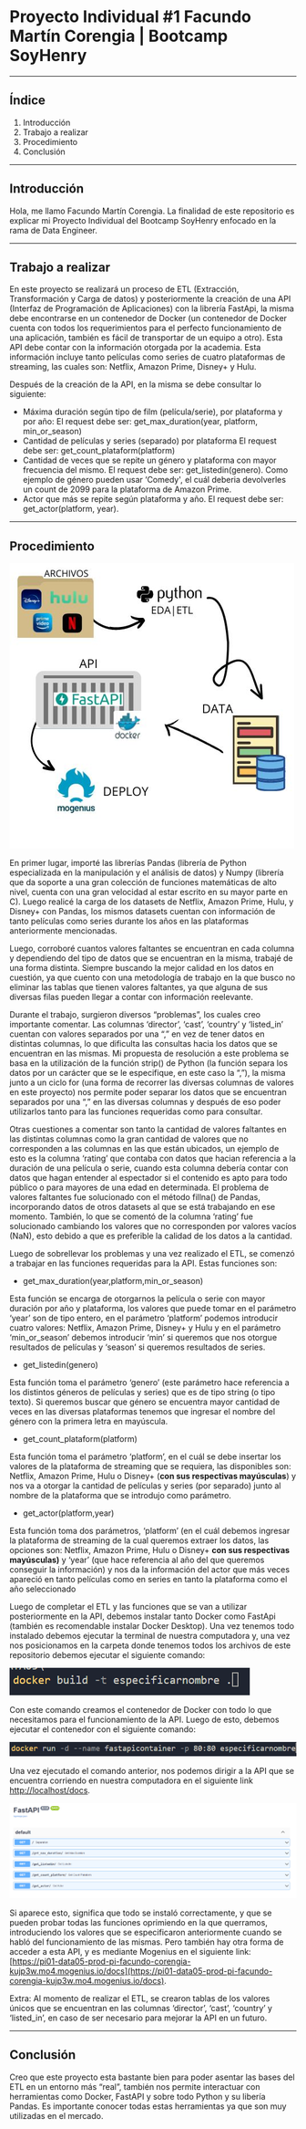 # Proyecto Individual #1 Facundo Martín Corengia | Bootcamp SoyHenry

---

## Índice

1. Introducción
2. Trabajo a realizar
3. Procedimiento
4. Conclusión

---

## Introducción

Hola, me llamo Facundo Martín Corengia. La finalidad de este repositorio es explicar mi Proyecto Individual del Bootcamp SoyHenry enfocado en la rama de Data Engineer.

---

## Trabajo a realizar

En este proyecto se realizará un proceso de ETL (Extracción, Transformación y Carga de datos) y posteriormente la creación de una API (Interfaz de Programación de Aplicaciones) con la librería FastApi, la misma debe encontrarse en un contenedor de Docker (un contenedor de Docker cuenta con todos los requerimientos para el perfecto funcionamiento de una aplicación, también es fácil de transportar de un equipo a otro). Esta API debe contar con la información otorgada por la academia. Esta información incluye tanto películas como series de cuatro plataformas de streaming, las cuales son: Netflix, Amazon Prime, Disney+ y Hulu. 

Después de la creación de la API, en la misma se debe consultar lo siguiente:

- Máxima duración según tipo de film (película/serie), por plataforma y por año: El request debe ser: get_max_duration(year, platform, min_or_season)
- Cantidad de películas y series (separado) por plataforma El request debe ser: get_count_plataform(platform)
- Cantidad de veces que se repite un género y plataforma con mayor frecuencia del mismo. El request debe ser: get_listedin(genero). Como ejemplo de género pueden usar ‘Comedy', el cuál deberia devolverles un count de 2099 para la plataforma de Amazon Prime.
- Actor que más se repite según plataforma y año. El request debe ser: get_actor(platform, year).

---

## Procedimiento

![Untitled](_src/proyect.jpg)

En primer lugar, importé las librerías Pandas (librería de Python especializada en la manipulación y el análisis de datos) y Numpy (librería que da soporte a una gran colección de funciones matemáticas de alto nivel, cuenta con una gran velocidad al estar escrito en su mayor parte en C). Luego realicé la carga de los datasets de Netflix, Amazon Prime, Hulu, y Disney+ con Pandas, los mismos datasets cuentan con información de tanto películas como series durante los años en las plataformas anteriormente mencionadas.

Luego, corroboré cuantos valores faltantes se encuentran en cada columna y dependiendo del tipo de datos que se encuentran en la misma, trabajé de una forma distinta. Siempre buscando la mejor calidad en los datos en cuestión, ya que cuento con una metodología de trabajo en la que busco no eliminar las tablas que tienen valores faltantes, ya que alguna de sus diversas filas pueden llegar a contar con información reelevante.

Durante el trabajo, surgieron diversos “problemas”, los cuales creo importante comentar. Las columnas ‘director’, ‘cast’, ‘country’ y ‘listed_in’ cuentan con valores separados por una “,” en vez de tener datos en distintas columnas, lo que dificulta las consultas hacia los datos que se encuentran en las mismas. Mi propuesta de resolución a este problema se basa en la utilización de la función strip() de Python (la función separa los datos por un carácter que se le especifique, en este caso la “,”), la misma junto a un ciclo for (una forma de recorrer las diversas columnas de valores en este proyecto) nos permite poder separar los datos que se encuentran separados por una “,” en las diversas columnas y después de eso poder utilizarlos tanto para las funciones requeridas como para consultar. 

Otras cuestiones a comentar son tanto la cantidad de valores faltantes en las distintas columnas como la gran cantidad de valores que no corresponden a las columnas en las que están ubicados, un ejemplo de esto es la columna ‘rating’ que contaba con datos que hacian referencia a la duración de una película o serie, cuando esta columna debería contar con datos que hagan entender al espectador si el contenido es apto para todo público o para mayores de una edad en determinada. El problema de valores faltantes fue solucionado con el método fillna() de Pandas, incorporando datos de otros datasets al que se está trabajando en ese momento. También, lo que se comentó de la columna ‘rating’ fue solucionado cambiando los valores que no corresponden por valores vacíos (NaN), esto debido a que es preferible la calidad de los datos a la cantidad.

Luego de sobrellevar los problemas y una vez realizado el ETL, se comenzó a trabajar en las funciones requeridas para la API. Estas funciones son:

- get_max_duration(year,platform,min_or_season)

Esta función se encarga de otorgarnos la película o serie con mayor duración por año y plataforma, los valores que puede tomar en el parámetro ‘year’ son de tipo entero, en el parámetro ‘platform’ podemos introducir cuatro valores: Netflix, Amazon Prime, Disney+ y Hulu y en el parámetro ‘min_or_season’ debemos introducir ‘min’ si queremos que nos otorgue resultados de películas y ‘season’ si queremos resultados de series.

- get_listedin(genero)

Esta función toma el parámetro ‘genero’ (este parámetro hace referencia a los distintos géneros de películas y series) que es de tipo string (o tipo texto). Si queremos buscar que género se encuentra mayor cantidad de veces en las diversas plataformas tenemos que ingresar el nombre del género con la primera letra en mayúscula.

- get_count_plataform(platform)

Esta función toma el parámetro ‘platform’, en el cuál se debe insertar los valores de la plataforma de streaming que se requiera, las disponibles son: Netflix, Amazon Prime, Hulu o Disney+ (**con sus respectivas mayúsculas**) y nos va a otorgar la cantidad de películas y series (por separado) junto al nombre de la plataforma que se introdujo como parámetro.

- get_actor(platform,year)

Esta función toma dos parámetros, ‘platform’ (en el cuál debemos ingresar la plataforma de streaming de la cual queremos extraer los datos, las opciones son: Netflix, Amazon Prime, Hulu o Disney+ **con sus respectivas mayúsculas)** y ‘year’ (que hace referencia al año del que queremos conseguir la información) y nos da la información del actor que más veces apareció en tanto películas como en series en tanto la plataforma como el año seleccionado

Luego de completar el ETL y las funciones que se van a utilizar posteriormente en la API, debemos instalar tanto Docker como FastApi (también es recomendable instalar Docker Desktop). Una vez tenemos todo instalado debemos ejecutar la terminal de nuestra computadora y, una vez nos posicionamos en la carpeta donde tenemos todos los archivos de este repositorio debemos ejecutar el siguiente comando:

![Untitled](_src/Untitled.png)

Con este comando creamos el contenedor de Docker con todo lo que necesitamos para el funcionamiento de la API. Luego de esto, debemos ejecutar el contenedor con el siguiente comando:

![Untitled](_src/Untitled%201.png)

Una vez ejecutado el comando anterior, nos podemos dirigir a la API que se encuentra corriendo en nuestra computadora en el siguiente link [http://localhost/docs](http://localhost/docs).

![Untitled](_src/Untitled%202.png)

Si aparece esto, significa que todo se instaló correctamente, y que se pueden probar todas las funciones oprimiendo en la que querramos, introduciendo los valores que se especificaron anteriormente cuando se habló del funcionamiento de las mismas. Pero también hay otra forma de acceder a esta API, y es mediante Mogenius en el siguiente link: [https://pi01-data05-prod-pi-facundo-corengia-kujp3w.mo4.mogenius.io/docs](https://pi01-data05-prod-pi-facundo-corengia-kujp3w.mo4.mogenius.io/docs).

Extra: Al momento de realizar el ETL, se crearon tablas de los valores únicos que se encuentran en las columnas ‘director’, ‘cast’, ‘country’ y ‘listed_in’, en caso de ser necesario para mejorar la API en un futuro.

---

## Conclusión

Creo que este proyecto esta bastante bien para poder asentar las bases del ETL en un entorno más “real”, también nos permite interactuar con herramientas como Docker, FastAPI y sobre todo Python y su libería Pandas. Es importante conocer todas estas herramientas ya que son muy utilizadas en el mercado.